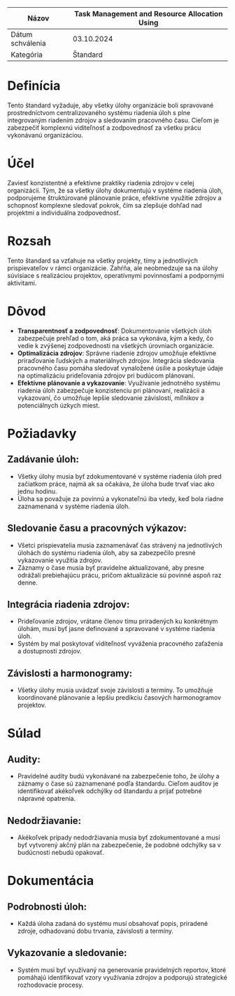 | Názov | Task Management and Resource Allocation Using |
|-|-|
| Dátum schválenia | 03.10.2024 |
| Kategória | Štandard |


# Definícia

Tento štandard vyžaduje, aby všetky úlohy organizácie boli spravované prostredníctvom centralizovaného systému riadenia úloh s plne integrovaným riadením zdrojov a sledovaním pracovného času. Cieľom je zabezpečiť komplexnú viditeľnosť a zodpovednosť za všetku prácu vykonávanú organizáciou.

# Účel

Zaviesť konzistentné a efektívne praktiky riadenia zdrojov v celej organizácii. Tým, že sa všetky úlohy dokumentujú v systéme riadenia úloh, podporujeme štruktúrované plánovanie práce, efektívne využitie zdrojov a schopnosť komplexne sledovať pokrok, čím sa zlepšuje dohľad nad projektmi a individuálna zodpovednosť.

# Rozsah

Tento štandard sa vzťahuje na všetky projekty, tímy a jednotlivých prispievateľov v rámci organizácie. Zahŕňa, ale neobmedzuje sa na úlohy súvisiace s realizáciou projektov, operatívnymi povinnosťami a podpornými aktivitami.

# Dôvod

- **Transparentnosť a zodpovednosť**: Dokumentovanie všetkých úloh zabezpečuje prehľad o tom, aká práca sa vykonáva, kým a kedy, čo vedie k zvýšenej zodpovednosti na všetkých úrovniach organizácie.
- **Optimalizácia zdrojov**: Správne riadenie zdrojov umožňuje efektívne priraďovanie ľudských a materiálnych zdrojov. Integrácia sledovania pracovného času pomáha sledovať vynaložené úsilie a poskytuje údaje na optimalizáciu prideľovania zdrojov pri budúcom plánovaní.
- **Efektívne plánovanie a vykazovanie**: Využívanie jednotného systému riadenia úloh zabezpečuje konzistenciu pri plánovaní, realizácii a vykazovaní, čo umožňuje lepšie sledovanie závislostí, míľnikov a potenciálnych úzkych miest.

# Požiadavky

## Zadávanie úloh:

- Všetky úlohy musia byť zdokumentované v systéme riadenia úloh pred začiatkom práce, najmä ak sa očakáva, že úloha bude trvať viac ako jednu hodinu.
- Úloha sa považuje za povinnú a vykonateľnú iba vtedy, keď bola riadne zaznamenaná v systéme riadenia úloh.

## Sledovanie času a pracovných výkazov:

- Všetci prispievatelia musia zaznamenávať čas strávený na jednotlivých úlohách do systému riadenia úloh, aby sa zabezpečilo presné vykazovanie využitia zdrojov.
- Záznamy o čase musia byť pravidelne aktualizované, aby presne odrážali prebiehajúcu prácu, pričom aktualizácie sú povinné aspoň raz denne.

## Integrácia riadenia zdrojov:

- Prideľovanie zdrojov, vrátane členov tímu priradených ku konkrétnym úlohám, musí byť jasne definované a spravované v systéme riadenia úloh.
- Systém by mal poskytovať viditeľnosť vyváženia pracovného zaťaženia a dostupnosti zdrojov.

## Závislosti a harmonogramy:

- Všetky úlohy musia uvádzať svoje závislosti a termíny. To umožňuje koordinované plánovanie a lepšiu predikciu časových harmonogramov projektov.

# Súlad

## Audity:

- Pravidelné audity budú vykonávané na zabezpečenie toho, že úlohy a záznamy o čase sú zaznamenané podľa štandardu. Cieľom auditov je identifikovať akékoľvek odchýlky od štandardu a prijať potrebné nápravné opatrenia.

## Nedodržiavanie:

- Akékoľvek prípady nedodržiavania musia byť zdokumentované a musí byť vytvorený akčný plán na zabezpečenie, že podobné odchýlky sa v budúcnosti nebudú opakovať.

# Dokumentácia

## Podrobnosti úloh:

- Každá úloha zadaná do systému musí obsahovať popis, priradené zdroje, odhadovanú dobu trvania, závislosti a termíny.

## Vykazovanie a sledovanie:

- Systém musí byť využívaný na generovanie pravidelných reportov, ktoré pomáhajú identifikovať vzory využívania zdrojov a podporujú strategické rozhodovacie procesy.
